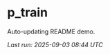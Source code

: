 # p_train

Auto-updating README demo.

<!--START_SECTION:status-->
_Last run: 2025-09-03 08:44 UTC_
<!--END_SECTION:status-->
































































































































































































































































































